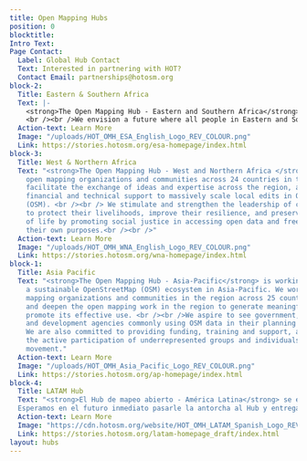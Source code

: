 ```yaml
---
title: Open Mapping Hubs
position: 0
blocktitle: 
Intro Text: 
Page Contact:
  Label: Global Hub Contact
  Text: Interested in partnering with HOT?
  Contact Email: partnerships@hotosm.org
block-2:
  Title: Eastern & Southern Africa
  Text: |-
    <strong>The Open Mapping Hub - Eastern and Southern Africa</strong> works with organizations and communities across 23 countries in creating and updating free, editable and shareable open map data in OpenStreetMap. We believe that open map data is universal and contributes to identifying problems, monitoring change, managing and responding to events, forecasting, setting priorities and understanding humanitarian and development trends.
    <br /><br />We envision a future where all people in Eastern and Southern Africa have the opportunity to contribute to and use open mapping processes and open data in their everyday lives.
  Action-text: Learn More
  Image: "/uploads/HOT_OMH_ESA_English_Logo_REV_COLOUR.png"
  Link: https://stories.hotosm.org/esa-homepage/index.html
block-3:
  Title: West & Northern Africa
  Text: "<strong>The Open Mapping Hub - West and Northern Africa </strong> engages
    open mapping organizations and communities across 24 countries in the region to
    facilitate the exchange of ideas and expertise across the region, and provide
    financial and technical support to massively scale local edits in OpenStreetMap
    (OSM). <br /><br /> We stimulate and strengthen the leadership of communities
    to protect their livelihoods, improve their resilience, and preserve their way
    of life by promoting social justice in accessing open data and free software for
    their own purposes.<br /><br />"
  Action-text: Learn More
  Image: "/uploads/HOT_OMH_WNA_English_Logo_REV_COLOUR.png"
  Link: https://stories.hotosm.org/wna-homepage/index.html
block-1:
  Title: Asia Pacific
  Text: "<strong>The Open Mapping Hub - Asia-Pacific</strong> is working to create
    a sustainable OpenStreetMap (OSM) ecosystem in Asia-Pacific. We work with open
    mapping organizations and communities in the region across 25 countries to expand
    and deepen the open mapping work in the region to generate meaningful data and
    promote its effective use. <br /><br />We aspire to see government, humanitarian
    and development agencies commonly using OSM data in their planning and decision-making.
    We are also committed to providing funding, training and support, and to promoting
    the active participation of underrepresented groups and individuals in the OSM
    movement."
  Action-text: Learn More
  Image: "/uploads/HOT_OMH_Asia_Pacific_Logo_REV_COLOUR.png"
  Link: https://stories.hotosm.org/ap-homepage/index.html
block-4:
  Title: LATAM Hub
  Text: "<strong>El Hub de mapeo abierto - América Latina</strong> se encuentra en la “Fase Alpha” ¿Qué es esto? Es una etapa previa en la cual estamos diseñando y probando actividades que, no sólo aporten valor a la gente, sino que también ayuden a HOT, las comunidades y otros actores del mapeo abierto de la región a colaborar juntos y así co-diseñar lo que un Hub de Mapeo Abierto al servicio de diecinueve países de América Latina podría ser y hacer.<br /><br />
  Esperamos en el futuro inmediato pasarle la antorcha al Hub y entregarle una sólida red de relaciones a distinto nivel en toda la región, un grupo de proyectos realizados o en ejecución que demuestren el valor que puede aportar el Hub a las comunidades, y por ende una creciente reputación positiva. También unos modelos probados de colaboración que luego el Hub podrá optimizar y sumar a sus propios modelos."
  Action-text: Learn More
  Image: "https://cdn.hotosm.org/website/HOT_OMH_LATAM_Spanish_Logo_REV_COLOUR.png"
  Link: https://stories.hotosm.org/latam-homepage_draft/index.html
layout: hubs
---
```


